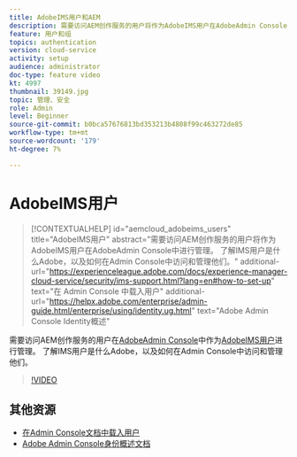 ```yaml
---
title: AdobeIMS用户和AEM
description: 需要访问AEM创作服务的用户将作为AdobeIMS用户在AdobeAdmin Console中进行管理。 了解IMS用户是什么Adobe，以及如何在Admin Console中访问和管理他们。
feature: 用户和组
topics: authentication
version: cloud-service
activity: setup
audience: administrator
doc-type: feature video
kt: 4997
thumbnail: 39149.jpg
topic: 管理、安全
role: Admin
level: Beginner
source-git-commit: b0bca57676813bd353213b4808f99c463272de85
workflow-type: tm+mt
source-wordcount: '179'
ht-degree: 7%

---
```



# AdobeIMS用户

>[!CONTEXTUALHELP]
>id="aemcloud_adobeims_users"
>title="AdobeIMS用户"
>abstract="需要访问AEM创作服务的用户将作为AdobeIMS用户在AdobeAdmin Console中进行管理。 了解IMS用户是什么Adobe，以及如何在Admin Console中访问和管理他们。"
>additional-url="https://experienceleague.adobe.com/docs/experience-manager-cloud-service/security/ims-support.html?lang=en#how-to-set-up" text="在 Admin Console 中载入用户"
>additional-url="https://helpx.adobe.com/enterprise/admin-guide.html/enterprise/using/identity.ug.html" text="Adobe Admin Console Identity概述"

需要访问AEM创作服务的用户在[AdobeAdmin Console](https://adminconsole.adobe.com)中作为[AdobeIMS用户](https://helpx.adobe.com/cn/enterprise/using/set-up-identity.html)进行管理。 了解IMS用户是什么Adobe，以及如何在Admin Console中访问和管理他们。

>[!VIDEO](https://video.tv.adobe.com/v/39149/?quality=12&learn=on)

## 其他资源

+ [在Admin Console文档中载入用户](https://docs.adobe.com/content/help/en/experience-manager-cloud-service/security/ims-support.html#onboarding-users-in-admin-console)
+ [Adobe Admin Console身份概述文档](https://helpx.adobe.com/enterprise/using/identity.html)
